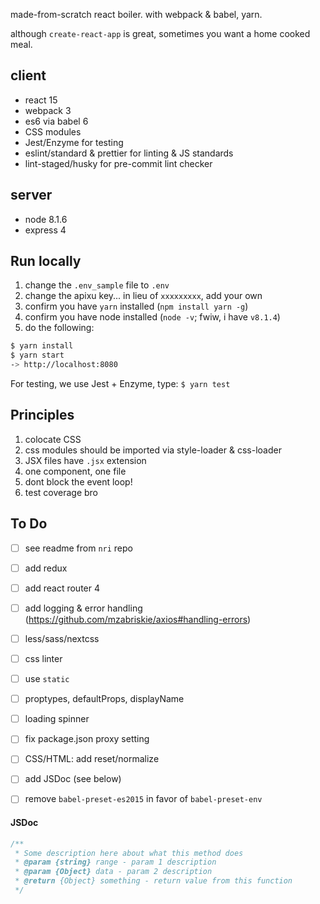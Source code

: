 made-from-scratch react boiler.  with webpack & babel, yarn.

although `create-react-app` is great, sometimes you want a home cooked meal.

## client
- react 15
- webpack 3
- es6 via babel 6
- CSS modules
- Jest/Enzyme for testing
- eslint/standard & prettier for linting & JS standards
- lint-staged/husky for pre-commit lint checker

## server
- node 8.1.6
- express 4

## Run locally
1. change the `.env_sample` file to `.env`
2. change the apixu key... in lieu of `xxxxxxxxx`, add your own
3. confirm you have `yarn` installed (`npm install yarn -g`)
4. confirm you have node installed (`node -v`; fwiw, i have `v8.1.4`)
5. do the following:
```bash
$ yarn install
$ yarn start
-> http://localhost:8080
```

For testing, we use Jest + Enzyme, type: `$ yarn test`


## Principles
1. colocate CSS
2. css modules should be imported via style-loader & css-loader
3. JSX files have `.jsx` extension
4. one component, one file
5. dont block the event loop!
6. test coverage bro


## To Do
- [ ] see readme from `nri` repo
- [ ] add redux
- [ ] add react router 4
- [ ] add logging & error handling (https://github.com/mzabriskie/axios#handling-errors)
- [ ] less/sass/nextcss
- [ ] css linter
- [ ] use `static`
- [ ] proptypes, defaultProps, displayName
- [ ] loading spinner
- [ ] fix package.json proxy setting
- [ ] CSS/HTML: add reset/normalize
- [ ] add JSDoc (see below)
- [ ] remove `babel-preset-es2015` in favor of `babel-preset-env`


#### JSDoc
```javascript
/**
 * Some description here about what this method does
 * @param {string} range - param 1 description
 * @param {Object} data - param 2 description
 * @return {Object} something - return value from this function
 */
```
